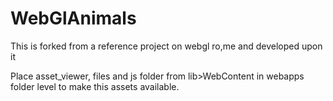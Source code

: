 # WebGlAnimals
This is forked from a reference project on webgl ro,me and developed upon it

Place asset_viewer, files and js folder from lib>WebContent in webapps folder level to make this assets available.
